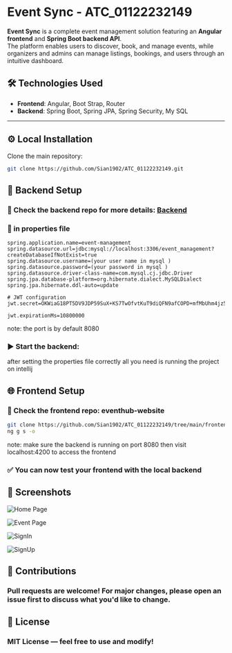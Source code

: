 # Event Sync - ATC_01122232149

**Event Sync** is a complete event management solution featuring an **Angular frontend** and **Spring Boot backend API**.  
The platform enables users to discover, book, and manage events, while organizers and admins can manage listings, bookings, and users through an intuitive dashboard.


## 🛠 Technologies Used

- **Frontend**: Angular, Boot Strap, Router
- **Backend**: Spring Boot, Spring JPA, Spring Security, My SQL

---

## ⚙️ Local Installation

Clone the main repository:

```bash
git clone https://github.com/Sian1902/ATC_01122232149.git
```

## 🔁 Backend Setup
### 📁 Check the backend repo for more details: [Backend](https://github.com/Sian1902/ATC_01122232149/tree/main/backend)

### 📝 in properties file
```properties
spring.application.name=event-management 
spring.datasource.url=jdbc:mysql://localhost:3306/event_management?createDatabaseIfNotExist=true
spring.datasource.username=(your user name in mysql )
spring.datasource.password=(your password in mysql )
spring.datasource.driver-class-name=com.mysql.cj.jdbc.Driver
spring.jpa.database-platform=org.hibernate.dialect.MySQLDialect
spring.jpa.hibernate.ddl-auto=update

# JWT configuration
jwt.secret=OKWiaG18PT5DV9JDP59SuX+KS7TwOfvtKuT9diQFN9afCOPD+mfMbUhm4jz5I9CNS42ArzXomA1DX4F5OEhtYA==

jwt.expirationMs=10800000
```
note: the port is by default 8080
### ▶️ Start the backend:
after setting the properties file correctly all you need is running the project on intellij

## 🌐 Frontend Setup
### 📁 Check the frontend repo: eventhub-website
```bash
git clone https://github.com/Sian1902/ATC_01122232149/tree/main/frontend
ng g s -o 
```
note: make sure the backend is running on port 8080
then visit localhost:4200 to access the frontend
### ✅ You can now test your frontend with the local backend

## 📸 Screenshots

![Home Page](https://github.com/user-attachments/assets/9d83a0f2-2aa1-4007-a141-9b4b9d23e0de)

![Event Page](https://github.com/user-attachments/assets/0cbaa377-b7e9-48a4-af0e-7c6f22d07429)

![SignIn](https://github.com/user-attachments/assets/3245f9f3-ae98-4f35-8acd-9114f1121251)

![SignUp](https://github.com/user-attachments/assets/f09ae24f-1052-43da-9fa5-c046c841ee70)


## 🤝 Contributions
### Pull requests are welcome! For major changes, please open an issue first to discuss what you'd like to change.

## 📄 License
### MIT License — feel free to use and modify!
